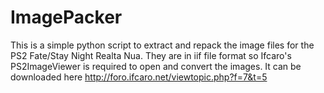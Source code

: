 # ImagePacker

This is a simple python script to extract and repack the image files for the PS2 Fate/Stay Night Realta Nua. They are in iif file format so Ifcaro's PS2ImageViewer is required to open and convert the images. It can be downloaded here http://foro.ifcaro.net/viewtopic.php?f=7&t=5
